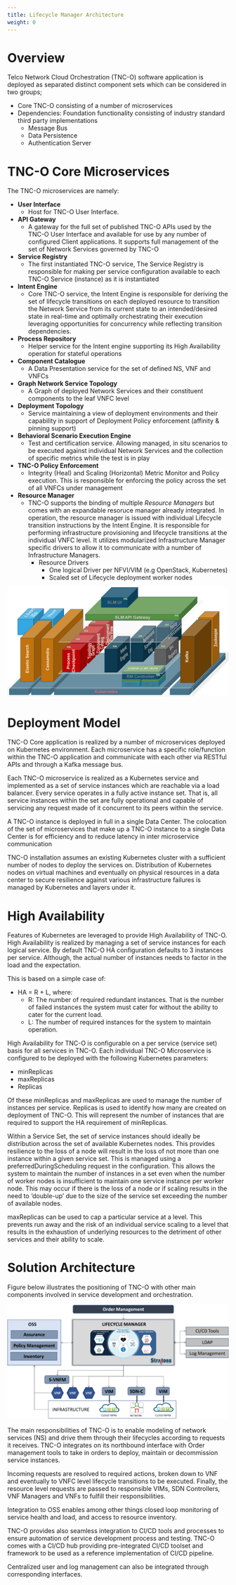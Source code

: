 ```yaml
---
title: Lifecycle Manager Architecture
weight: 0
---
```

#  Overview
Telco Network Cloud Orchestration (TNC-O) software application is deployed as separated distinct component sets which can be considered in two groups;

* Core TNC-O consisting of a number of microservices
* Dependencies: Foundation functionality consisting of industry standard third party implementations
  * Message Bus
  * Data Persistence
  * Authentication Server

# TNC-O Core Microservices
The TNC-O microservices are namely:

* **User Interface**
  * Host for TNC-O User Interface.
* **API Gateway**
  * A gateway for the full set of published TNC-O APIs used by the TNC-O User Interface and available for use by any number of configured Client applications. It supports full management of the set of Network Services governed by TNC-O
* **Service Registry**
  * The first instantiated TNC-O service, The Service Registry is responsible for making per service configuration available to each TNC-O Service (instance) as it is instantiated
* **Intent Engine**
  * Core TNC-O service, the Intent Engine is responsible for deriving the set of lifecycle transitions on each deployed resource to transition the Network Service from its current state to an intended/desired state in real-time and optimally orchestrating their execution leveraging opportunities for concurrency while reflecting transition dependencies.
* **Process Repository**
  * Helper service for the Intent engine supporting its High Availability operation for stateful operations
* **Component Catalogue**
  * A Data Presentation service for the set of defined NS, VNF and VNFCs
* **Graph Network Service Topology**
  * A Graph of deployed Network Services and their constituent components to the leaf VNFC level
* **Deployment Topology**
  * Service maintaining a view of deployment environments and their capability in support of Deployment Policy enforcement (affinity & pinning support)
* **Behavioral Scenario Execution Engine**
  * Test and certification service. Allowing managed, in situ scenarios to be executed against individual Network Services and the collection of specific metrics while the test is in play
* **TNC-O Policy Enforcement**
  * Integrity (Heal) and Scaling (Horizontal) Metric Monitor and Policy execution. This is responsible for enforcing the policy across the set of all VNFCs under management
* **Resource Manager**
  * TNC-O supports the binding of multiple _Resource Managers_ but comes with an expandable resoruce manager already integrated. In operation, the resource manager is issued with individual Lifecycle transition instructions by the Intent Engine. It is responsible for performing infrastructure provisioning and lifecycle transitions at the individual VNFC level. It utilizes modularized Infrastructure Manager specific drivers to allow it to communicate with a number of Infrastructure Managers.
    * Resource Drivers
      * One logical Driver per NFVI/VIM (e.g OpenStack, Kubernetes)
      * Scaled set of Lifecycle deployment worker nodes


![TNC-O Software Architecture](/images/architecture/lm-software-architecture.png "TNC-O Software Architecture")

# Deployment Model
TNC-O Core application is realized by a number of microservices deployed on Kubernetes environment. Each microservice has a specific role/function within the TNC-O application and communicate with each other via RESTful APIs and through a Kafka message bus.

 Each TNC-O microservice is realized as a Kubernetes service and implemented as a set of service instances which are reachable via a load balancer. Every service operates in a fully active instance set. That is, all service instances within the set are fully operational and capable of servicing any request made of it concurrent to its peers within the service.

 A TNC-O instance is deployed in full in a single Data Center. The colocation of the set of microservices that make up a TNC-O instance to a single Data Center is for efficiency and to reduce latency in inter microservice communication

 TNC-O installation assumes an existing Kubernetes cluster with a sufficient number of nodes to deploy the services on. Distribution of Kubernetes nodes on virtual machines and eventually on physical resources in a data center to secure resilience against various infrastructure failures is managed by Kubernetes and layers under it.

# High Availability
Features of Kubernetes are leveraged to provide High Availability of TNC-O. High Availability is realized by managing a set of service instances for each logical service. By default TNC-O HA configuration defaults to 3 instances per service. Although, the actual number of instances needs to factor in the load and the expectation. 

 This is based on a simple case of:

* HA = R + L, where:
  * R: The number of required redundant instances. That is the number of failed instances the system must cater for without the ability to cater for the current load.
  * L: The number of required instances for the system to maintain operation.

 High Availability for TNC-O is configurable on a per service (service set) basis for all services in TNC-O. Each individual TNC-O Microservice is configured to be deployed with the following Kubernetes parameters:
* minReplicas
* maxReplicas
* Replicas

Of these minReplicas and maxReplicas are used to manage the number of instances per service. Replicas is used to identify how many are created on deployment of TNC-O. This will represent the number of instances that are required to support the HA requirement of minReplicas.

Within a Service Set, the set of service instances should ideally be distribution across the set of available Kubernetes nodes. This provides resilience to the loss of a node will result in the loss of not more than one instance within a given service set. This is managed using a preferredDuringScheduling request in the configuration. This allows the system to maintain the number of instances in a set even when the number of worker nodes is insufficient to maintain one service instance per worker node. This may occur if there is the loss of a node or if scaling results in the need to ‘double-up’ due to the size of the service set exceeding the number of available nodes.

maxReplicas can be used to cap a particular service at a level. This prevents run away and the risk of an individual service scaling to a level that results in the exhaustion of underlying resources to the detriment of other services and their ability to scale.

# Solution Architecture
Figure below illustrates the positioning of TNC-O with other main components involved in service development and orchestration.

![TNC-O Solution Architecture](/images/architecture/lm-solution-architecture.png "TNC-O Solution Architecture")

The main responsibilities of TNC-O is to enable modeling of network services (NS) and drive them through their lifecycles according to requests it receives. TNC-O integrates on its northbound interface with Order management tools to take in orders to deploy, maintain or decommission service instances.

Incoming requests are resolved to required actions, broken down to VNF and eventually to VNFC level lifecycle transitions to be executed. Finally, the resource level requests are passed to responsible VIMs, SDN Controllers, VNF Managers and VNFs to fulfill their responsibilities. 

Integration to OSS enables among other things closed loop monitoring of service health and load, and access to resource inventory.

TNC-O provides also seamless integration to CI/CD tools and processes to ensure automation of service development process and testing. TNC-O comes with a CI/CD hub providing pre-integrated CI/CD toolset and framework to be used as a reference implementation of CI/CD pipeline.

Centralized user and log management can also be integrated through corresponding interfaces.

